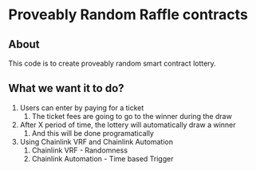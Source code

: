 # Proveably Random Raffle contracts

## About

This code is to create proveably random smart contract lottery.

## What we want it to do?
1. Users can enter by paying for a ticket
    1. The ticket fees are going to go to the winner during the draw
2. After X period of time, the lottery will automatically draw a winner
    1. And this will be done programatically
3. Using Chainlink VRF and Chainlink Automation
    1. Chainlink VRF - Randomness
    2. Chainlink Automation - Time based Trigger